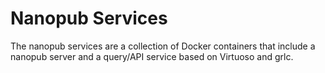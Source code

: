 Nanopub Services
================

The nanopub services are a collection of Docker containers that include a
nanopub server and a query/API service based on Virtuoso and grlc.
